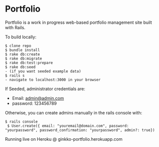 # Portfolio

Portfolio is a work in progress web-based portfolio management site built with Rails.

To build locally:
```
$ clone repo
$ bundle install
$ rake db:create
$ rake db:migrate
$ rake db:test:prepare
$ rake db:seed
- (if you want seeded example data)
$ rails s
- navigate to localhost:3000 in your browser
```

If Seeded, administrator credentials are:
- Email: admin@admin.com
- password: 123456789

Otherwise, you can create admins manually in the rails console with:
```
$ rails console
 $ User.create({ email: "youremail@domain.com", password: "yourpassword", password_confirmation: "yourpassword", admin?: true})
```

Running live on Heroku @ ginkko-portfolio.herokuapp.com
